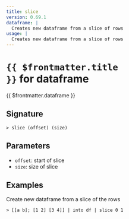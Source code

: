 ```yaml
---
title: slice
version: 0.69.1
dataframe: |
  Creates new dataframe from a slice of rows
usage: |
  Creates new dataframe from a slice of rows
---
```


# <code>{{ $frontmatter.title }}</code> for dataframe

<div class='command-title'>{{ $frontmatter.dataframe }}</div>

## Signature

```> slice (offset) (size)```

## Parameters

 -  `offset`: start of slice
 -  `size`: size of slice

## Examples

Create new dataframe from a slice of the rows
```shell
> [[a b]; [1 2] [3 4]] | into df | slice 0 1
```
